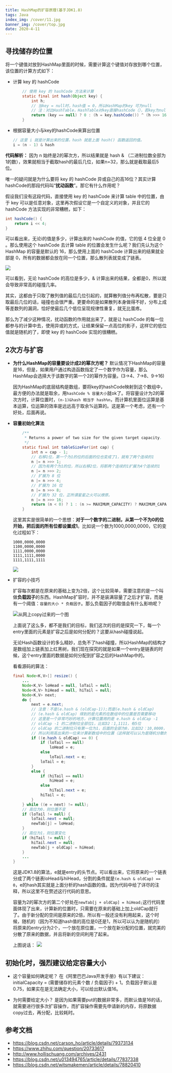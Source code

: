 ```yaml
---
title: HashMap的扩容原理(基于JDK1.8)
tags: Java
index_img: /cover/11.jpg
banner_img: /cover/top.jpg
date: 2020-4-11
---
```



## 寻找储存的位置
将一个键值对放到HashMap里面的时候，需要计算这个键值对存放到哪个位置，该位置的计算方式如下：
- 计算 key 的 hashCode
    ```java
        // 使用 key 的 hashCode 方法来计算
        static final int hash(Object key) {
            int h;
            // 当key = null时，hash值 = 0，所以HashMap的key 可为null      
            // 注：对比HashTable，HashTable对key直接hashCode（），若key为null时，会抛出异常，所以HashTable的key不可为null
            return (key == null) ? 0 : (h = key.hashCode()) ^ (h >>> 16);
        }
    ```

- 根据容量大小与key的hashCode来算出位置
    ```java
    // 这里 i 就是计算出来的位置，hash 就是上面 hash() 函数返回的值。
    i = (n - 1) & hash
    ```
**代码解析：**
因为 n 始终是2的幂次方，所以结果就是 hash & （二进制位数全部为1的数），效果就相当于截取hash的最后几位，如果n=32，那么就是截取最后5位。

唯一的疑问就是为什么要将 key 的 hashCode 异或自己的高16位？其实计算hashCode的那段代码叫“**扰动函数**”。那它有什么作用呢？

假设我们没有这段代码，直接使用 key 的 hashCode 来计算 table 中的位置，由于 key 可以是任意对象，这里再次假设它是一个自定义的对象，并且它的 hashCode 方法实现的非常糟糕，如下：
```java
int hashCode() {
    return i << 4;
}
```
可以看出来，无论i的值是多少，计算出来的 hashCode 的值，它的低 4 位全是 0 。那么使用这个 hashCode 去计算 table 的位置会发生什么呢？我们先认为这个HashMap 的容量是默认的 16，那么使用上面的 hashCode 计算出来的结果就全部是 0，所有的数据都会放在同一个位置，那么散列表就变成了链表。

![](https://github.com/aprz512/pic4aprz512/blob/master/Blog/Java/hashmap/find_pos.png?raw=true)

可以看到，无论 hashCode 的高位是多少，& 计算出来的结果，全都是0，所以就会导致非常高的碰撞几率。

其实，这都由于只取了散列值的最后几位引起的，就算散列值分布再松散，要是只取最后几位的话，碰撞也会很严重。更要命的是如果散列本身做得不好，分布上成等差数列的漏洞，恰好使最后几个低位呈现规律性重复，就无比蛋疼。

那么为了减少这种情况，扰动函数的作用就出来了，就是让 hashCode 的每一位都参与的计算中去，使用异或的方式，让结果保留一点高位的影子，这样它的低位值就是随机的了，即使 key 的 hashCode 实现的很糟糕。

## 2次方与扩容
- **为什么HashMap的容量要设计成2的幂次方呢？**
    默认情况下HashMap的容量是16，但是，如果用户通过构造函数指定了一个数字作为容量，那么HashMap会选择大于该数字的第一个2的幂作为容量。(3->4、7->8、9->16)

    因为HashMap的底层结构是数组，要将key的hashCode映射到这个数组中，最方便的办法就是取余，用`hashCode % 容量大小`就ok了。将容量设计为2的幂次方时，计算位置时，`(n-1)&hash 相当于 hash%n`，而计算机里面位运算是基本运算，位运算的效率是远远高于取余%运算的。这是第一个考虑，还有一个好处，后面再说。
    
- **容量初始化算法**
  
    ```java
        /**
         * Returns a power of two size for the given target capacity.
         */
        static final int tableSizeFor(int cap) {
            int n = cap - 1;
            // 右移1位，第一个为1的位的后面的位也变成了1，就有了两个连续的1
            n |= n >>> 1;
            // 因为有两个为1的位，所以右移2位，将那两个连续的1扩展为4个连续的1
            n |= n >>> 2;
            // 扩展为 8 位
            n |= n >>> 4;
            // 扩展为 16 位
            n |= n >>> 8;
            // 扩展为 32 位，正所谓星星之火可以燎原。
            n |= n >>> 16;
            return (n < 0) ? 1 : (n >= MAXIMUM_CAPACITY) ? MAXIMUM_CAPACITY : n + 1;
        }
    ```
    这里其实是很简单的一个思想：**对于一个数字的二进制，从第一个不为0的位开始，把后面的所有位都设置成1**。比如说一个数为1000,0000,0000，它的变化过程如下：
    ```console
    1000,0000,0000
    1100,0000,0000
    1111,0000,0000
    1111,1111,0000
    1111,1111,1111
    ```
    ![](https://github.com/aprz512/pic4aprz512/blob/master/Blog/Java/hashmap/cap_init.png?raw=true)
    
- 扩容的小技巧

    扩容每次都是在原来的基础上变为2倍，这个比较简单，需要注意的是一个叫做**负载因子**的东西。HashMap扩容时，并不是装满容量了之后才扩容，而是有一个阈值：`容量的大小 * 负载因子`。那么负载因子的取值会有什么影响呢？
    
    ![从网上copy过来的一个图](https://github.com/aprz512/pic4aprz512/blob/master/Blog/Java/hashmap/loadfactor.jpg?raw=true)
    
    

    
    上面说了这么多，都不是我们的目标，我们这次的目的是探究一下，每一个entry里面的元素是扩容之后是如何分配的？这要从hash碰撞说起。
    
    无论Hash函数设计的多么精妙，总免不了hash碰撞，所以HashMap的结构才是数组加上链表加上红黑树，我们现在探究的就是如果一个entry是链表的时候，这个entry里面的数据是如何分配到扩容之后的HashMap中的。
    
    看看源码的算法：
    ```java
    final Node<K,V>[] resize() {
        ...
        Node<K,V> loHead = null, loTail = null;
        Node<K,V> hiHead = null, hiTail = null;
        Node<K,V> next;
        do {
            next = e.next;
            // 注意：不是(e.hash & (oldCap-1));而是(e.hash & oldCap)
            // (e.hash & oldCap) 得到的是元素的在数组中的位置是否需要移动
            // 这里是一个非常巧妙的地方，计算位置用的是 e.hash & oldCap -1
            // oldCap -1 的二进制位全部位1，比如32：1,1111，有5位
            // oldCap 的二进制位只有第一位为1，后面的全部为0，比如32：10,0000，有6位
            // 所以利用高出来的一位来计算新数组中的位置（这样就可以认为是随机分散的）
            if ((e.hash & oldCap) == 0) {
                if (loTail == null)
                    loHead = e;
                else
                    loTail.next = e;
                loTail = e;
            }
            else {
                if (hiTail == null)
                    hiHead = e;
                else
                    hiTail.next = e;
                hiTail = e;
            }
        } while ((e = next) != null);
        // 高位为0，则位置不变
        if (loTail != null) {
            loTail.next = null;
            newTab[j] = loHead;
        }
        // 高位为1，则位置变化
        if (hiTail != null) {
            hiTail.next = null;
            newTab[j + oldCap] = hiHead;
        }
        ...
    }
    ```
    这是JDK1.8的算法，e就是entry的头节点。可以看出来，它将原来的一个链表分成了两个链表loHead与hiHead，分割的条件就是`(e.hash & oldCap) == 0`，e的hash其实就是上面分析的hash函数的值。因为代码中给了详尽的注释，所以这里不在赘述这行代码的意思。
    
    容量为2的幂次方的第二个好处在`newTab[j + oldCap] = hiHead;`这行代码里面体现了出来，计算新的位置时，只需要在原来的基础上加上oldCap就行了。由于新分配的空间是原来的2倍，所以有一般还没有利用起来，这个时候，随机的（因为不知道hash值的高位是0还是1，所以可以认为是随机的）将原来的entry分为2个，一个放在原位置，一个放在新分配的位置，就完美的分散了原来的数据，并且将新的空间利用了起来。
    
    上图说话：
    ![](https://github.com/aprz512/pic4aprz512/blob/master/Blog/Java/hashmap/resize.png?raw=true)

## 初始化时，强烈建议给定容量大小
- 这个容量如何确定呢？
在《阿里巴巴Java开发手册》有以下建议：
initialCapacity = (需要储存的元素个数 / 负载因子) + 1。负载因子默认是0.75，如果实在是无法确定大小，可以给出默认值16。

- 为何需要给定大小？
是因为如果需要put的数据非常多，而默认值是16的话，就需要进行很多次扩容操作，而扩容操作需要先申请新的内存，将原数据copy过去，再分配，比较耗时。

## 参考文档
- https://blog.csdn.net/carson_ho/article/details/79373134
- https://www.zhihu.com/question/20733617
- http://www.hollischuang.com/archives/2431
- https://blog.csdn.net/u013494765/article/details/77837338
- https://blog.csdn.net/witsmakemen/article/details/78820410
